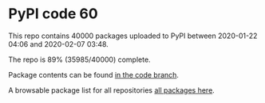 # PyPI code 60

This repo contains 40000 packages uploaded to PyPI between 
2020-01-22 04:06 and 2020-02-07 03:48.

The repo is 89% (35985/40000) complete.

Package contents can be found [in the code branch](https://github.com/pypi-data/pypi-mirror-60/tree/code/packages).

A browsable package list for all repositories [all packages here](https://pypi-data.github.io/website/repositories/pypi-mirror-60).


